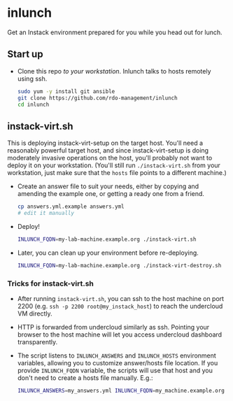 inlunch
=======

Get an Instack environment prepared for you while you head out for
lunch.

Start up
--------

* Clone this repo *to your workstation*. Inlunch talks to hosts
  remotely using ssh.

  ```bash
  sudo yum -y install git ansible
  git clone https://github.com/rdo-management/inlunch
  cd inlunch
  ```

instack-virt.sh
---------------

This is deploying instack-virt-setup on the target host. You'll need a
reasonably powerful target host, and since instack-virt-setup is doing
moderately invasive operations on the host, you'll probably not want
to deploy it on your workstation. (You'll still run
`./instack-virt.sh` from your workstation, just make sure that the
`hosts` file points to a different machine.)

* Create an answer file to suit your needs, either by copying and
  amending the example one, or getting a ready one from a friend.

  ```bash
  cp answers.yml.example answers.yml
  # edit it manually
  ```

* Deploy!

  ```bash
  INLUNCH_FQDN=my-lab-machine.example.org ./instack-virt.sh
  ```

* Later, you can clean up your environment before re-deploying.

  ```bash
  INLUNCH_FQDN=my-lab-machine.example.org ./instack-virt-destroy.sh
  ```

### Tricks for instack-virt.sh

* After running `instack-virt.sh`, you can ssh to the host machine on
  port 2200 (e.g. `ssh -p 2200 root@my_instack_host`) to reach the
  undercloud VM directly.

* HTTP is forwarded from undercloud similarly as ssh. Pointing your
  browser to the host machine will let you access undercloud dashboard
  transparently.

* The script listens to `INLUNCH_ANSWERS` and `INLUNCH_HOSTS`
  environment variables, allowing you to customize answer/hosts file
  location. If you provide `INLUNCH_FQDN` variable, the scripts will
  use that host and you don't need to create a hosts file
  manually. E.g.:

  ```bash
  INLUNCH_ANSWERS=my_answers.yml INLUNCH_FQDN=my_machine.example.org ./instack-virt.sh
  ```
